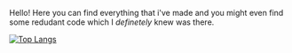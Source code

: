Hello! Here you can find everything that i've made and you might even find some redudant code which I _definetely_ knew was there.

[![Top Langs](https://github-readme-stats.vercel.app/api/top-langs/?username=Elon-Musk-YAY&theme=tokyonight&layout=compact&lang_count=10)](https://github.com/anuraghazra/github-readme-stats)


